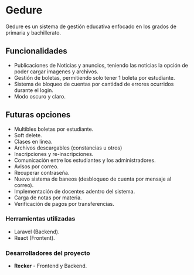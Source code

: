 # Gedure
Gedure es un sistema de gestión educativa enfocado en los grados de primaria y bachillerato.

## Funcionalidades
- Publicaciones de Noticias y anuncios, teniendo las noticias la opción de poder cargar imagenes y archivos.
- Gestión de boletas, permitiendo solo tener 1 boleta por estudiante.
- Sistema de bloqueo de cuentas por cantidad de errores ocurridos durante el login.
- Modo oscuro y claro.

## Futuras opciones
- Multibles boletas por estudiante.
- Soft delete.
- Clases en linea.
- Archivos descargables (constancias u otros)
- Inscripciones y re-inscripciones.
- Comunicación entre los estudiantes y los administradores.
- Avisos por correo.
- Recuperar contraseña.
- Nuevo sistema de baneos (desbloqueo de cuenta por mensaje al correo).
- Implementación de docentes adentro del sistema.
- Carga de notas por materia.
- Verificación de pagos por transferencias.

### Herramientas utilizadas
- Laravel (Backend).
- React (Frontent).

### Desarrolladores del proyecto
- **Recker** - Frontend y Backend.
